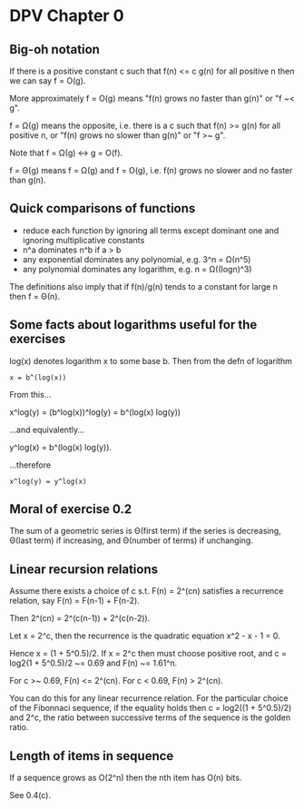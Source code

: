 # DPV Chapter 0

## Big-oh notation

If there is a positive constant c such that f(n) <= c g(n) for all positive n
then we can say f = O(g).

More approximately f = O(g) means "f(n) grows no faster than g(n)" or  "f ~< g".

f = Ω(g) means the opposite, i.e. there is a c such that f(n) >= g(n) for all
positive n, or "f(n) grows no slower than g(n)" or "f >~ g".

Note that f = Ω(g) <-> g = O(f).

f = Θ(g) means f = Ω(g) and f = O(g), i.e. f(n) grows no slower and no faster
than g(n).

## Quick comparisons of functions

 - reduce each function by ignoring all terms except dominant one and ignoring
   multiplicative constants
 - n^a dominates n^b if a > b
 - any exponential dominates any polynomial, e.g. 3^n = Ω(n^5)
 - any polynomial dominates any logarithm, e.g. n = Ω((logn)^3)

The definitions also imply that if f(n)/g(n) tends to a constant for large n
then f = Θ(n).

## Some facts about logarithms useful for the exercises

log(x) denotes logarithm x to some base b. Then from the defn of logarithm

    x = b^(log(x))

From this...

x^log(y) = (b^log(x))^log(y) = b^(log(x) log(y))

...and equivalently...

y^log(x) = b^(log(x) log(y)).

...therefore

    x^log(y) = y^log(x)

## Moral of exercise 0.2

The sum of a geometric series is Θ(first term) if the series is decreasing,
Θ(last term) if increasing, and Θ(number of terms) if unchanging.

## Linear recursion relations

Assume there exists a choice of c s.t. F(n) = 2^(cn) satisfies a recurrence
relation, say F(n) = F(n-1) + F(n-2).

Then 2^(cn) = 2^(c(n-1)) + 2^(c(n-2)). 

Let x = 2^c, then the recurrence is the quadratic equation x^2 - x - 1 = 0.

Hence x = (1 + 5^0.5)/2. If x = 2^c then must choose positive root, and c =
log2(1 + 5^0.5)/2 ~= 0.69 and F(n) ~= 1.61^n.

For c >~ 0.69, F(n) <= 2^(cn). For c < 0.69, F(n) > 2^(cn).

You can do this for any linear recurrence relation. For the particular choice
of the Fibonnaci sequence, if the equality holds then c = log2((1 + 5^0.5)/2)
and 2^c, the ratio between successive terms of the sequence is the golden
ratio.

## Length of items in sequence

If a sequence grows as O(2^n) then the nth item has O(n) bits.

See 0.4(c).

